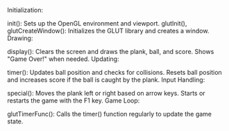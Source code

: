 Initialization:

init(): Sets up the OpenGL environment and viewport.
glutInit(), glutCreateWindow(): Initializes the GLUT library and creates a window.
Drawing:

display(): Clears the screen and draws the plank, ball, and score. Shows "Game Over!" when needed.
Updating:

timer(): Updates ball position and checks for collisions. Resets ball position and increases score if the ball is caught by the plank.
Input Handling:

special(): Moves the plank left or right based on arrow keys. Starts or restarts the game with the F1 key.
Game Loop:

glutTimerFunc(): Calls the timer() function regularly to update the game state.
